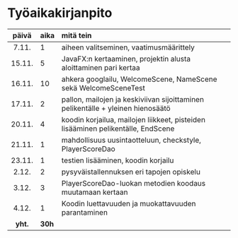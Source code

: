 # Työaikakirjanpito

|  päivä  |  aika | mitä tein                                                                        |
| :-----: |:------| :--------------------------------------------------------------------------------|
|  7.11.  |   1   | aiheen valitseminen, vaatimusmäärittely                                          |
|  15.11. |   5   | JavaFX:n kertaaminen, projektin alusta aloittaminen pari kertaa                  | 
|  16.11. |  10   | ahkera googlailu, WelcomeScene, NameScene sekä WelcomeSceneTest                  |
|  17.11. |   2   | pallon, mailojen ja keskiviivan sijoittaminen pelikentälle + yleinen hienosäätö  |
|  20.11. |   4   | koodin korjailua, mailojen liikkeet, pisteiden lisääminen pelikentälle, EndScene |
|  21.11. |   1   | mahdollisuus uusintaotteluun, checkstyle, PlayerScoreDao                         |
|  23.11. |   1   | testien lisääminen, koodin korjailu                                              |
|  2.12.  |   2   | pysyväistallennuksen eri tapojen opiskelu                                        |
|  3.12.  |   3   | PlayerScoreDao-luokan metodien koodaus muutamaan kertaan                         |
|  4.12.  |   1   | Koodin luettavuuden ja muokattavuuden parantaminen                               |
| **yht.**|**30h**|                                                                                  |
